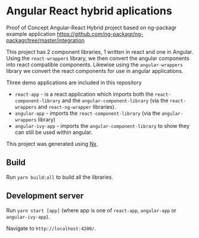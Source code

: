 # Angular React hybrid aplications

Proof of Concept Angular-React Hybrid project based on ng-packagr example application https://github.com/ng-packagr/ng-packagr/tree/master/integration

This project has 2 component libraries, 1 written in react and one in Angular. Using the `react-wrappers` library, we then convert the angular components into react compatible components. Likewise using the `angular-wrappers` library we convert the react components for use in angular applications.

Three demo applications are included in this repository

- `react-app` - is a react application which imports both the `react-component-library` and the `angular-component-library` (via the `react-wrappers` and `react-ng-wrapper` libraries).
- `angular-app` - imports the `react-component-library` (via the `angular-wrappers` library)
- `angular-ivy-app` - imports the `angular-component-library` to show they can still be used within angular.

This project was generated using [Nx](https://nx.dev).

## Build

Run `yarn build:all` to build all the libraries.

## Development server

Run `yarn start [app]` (where app is one of `react-app`, `angular-app` or `angular-ivy-app`).

Navigate to `http://localhost:4200/`.
